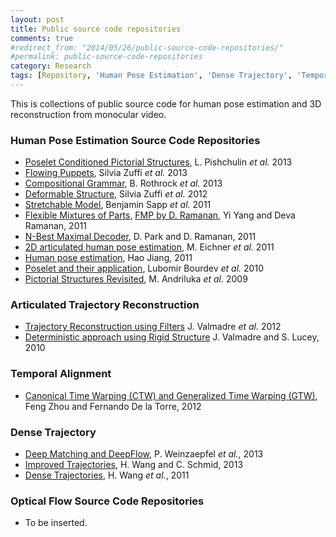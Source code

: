 ```yaml
---
layout: post
title: Public source code repositories
comments: true
#redirect_from: "2014/05/26/public-source-code-repositories/"
#permalink: public-source-code-repositories
category: Research
tags: [Repository, 'Human Pose Estimation', 'Dense Trajectory', 'Temporal Alignment', 3D, Reconstruction, Code, GitHub]
---
```


This is collections of public source code for human pose estimation and 3D reconstruction from monocular video.

### Human Pose Estimation Source Code Repositories

* [Poselet Conditioned Pictorial Structures](https://www.d2.mpi-inf.mpg.de/poselet-conditioned-ps), L. Pishchulin _et al._ 2013
* [Flowing Puppets](http://ps.is.tuebingen.mpg.de/project/Flowing_Puppets), Silvia Zuffi _et al._ 2013
* [Compositional Grammar](http://www.stat.ucla.edu/~rothrock/pages/cvpr13/index.html), B. Rothrock _et al._ 2013
* [Deformable Structure](http://ps.is.tuebingen.mpg.de/project/Deformable_Structures), Silvia Zuffi _et al._ 2012
* [Stretchable Model](http://vision.grasp.upenn.edu/cgi-bin/index.php?n=VideoLearning.StretchableModelsCode), Benjamin Sapp _et al._ 2011
* [Flexible Mixtures of Parts](http://www.ics.uci.edu/~yyang8/research/pose/index.html), [FMP by D. Ramanan](http://www.ics.uci.edu/~dramanan/), Yi Yang and Deva Ramanan, 2011
* [N-Best Maximal Decoder](http://www.ics.uci.edu/~dramanan/), D. Park and D. Ramanan, 2011
* [2D articulated human pose estimation](http://groups.inf.ed.ac.uk/calvin/articulated_human_pose_estimation_code/), M. Eichner _et al._ 2011
* [Human pose estimation](http://www.cs.bc.edu/~hjiang/), Hao Jiang, 2011
* [Poselet and their application](http://www.cs.berkeley.edu/~lbourdev/poselets/), Lubomir Bourdev _et al._ 2010
* [Pictorial Structures Revisited](http://www.d2.mpi-inf.mpg.de/node/381), M. Andriluka _et al._ 2009

### Articulated Trajectory Reconstruction

* [Trajectory Reconstruction using Filters](http://jack.valmadre.net/projects/trajectory-filters/) J. Valmadre _et al._ 2012
* [Deterministic approach using Rigid Structure](http://jack.valmadre.net/publications/) J. Valmadre and S. Lucey, 2010

### Temporal Alignment
* [Canonical Time Warping (CTW) and Generalized Time Warping (GTW)](http://www.f-zhou.com/ta.html), Feng Zhou and Fernando De la Torre, 2012

### Dense Trajectory
* [Deep Matching and DeepFlow](http://lear.inrialpes.fr/src/deepmatching/), P. Weinzaepfel _et al._, 2013
* [Improved Trajectories](http://lear.inrialpes.fr/people/wang/improved_trajectories), H. Wang and C. Schmid, 2013
* [Dense Trajectories](http://lear.inrialpes.fr/~wang/dense_trajectories), H. Wang _et al._, 2011

### Optical Flow Source Code Repositories

* To be inserted.
